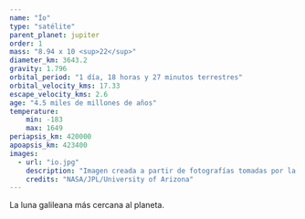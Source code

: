 ```yaml
---
name: "Ío"
type: "satélite"
parent_planet: jupiter
order: 1
mass: "8.94 x 10 <sup>22</sup>"
diameter_km: 3643.2
gravity: 1.796
orbital_period: "1 día, 18 horas y 27 minutos terrestres"
orbital_velocity_kms: 17.33
escape_velocity_kms: 2.6
age: "4.5 miles de millones de años"
temperature:
    min: -183
    max: 1649
periapsis_km: 420000
apoapsis_km: 423400
images:
  - url: "io.jpg"
    description: "Imagen creada a partir de fotografías tomadas por la sonda Galileo el 4 de abril de 1997, a una distancia de 600,000 km de Ío."
    credits: "NASA/JPL/University of Arizona"
---
```


La luna galileana más cercana al planeta.
